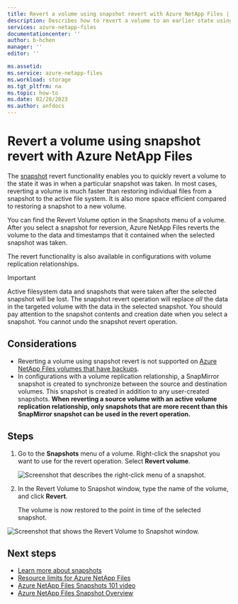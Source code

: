 ```yaml
---
title: Revert a volume using snapshot revert with Azure NetApp Files | Microsoft Docs
description: Describes how to revert a volume to an earlier state using Azure NetApp Files. 
services: azure-netapp-files
documentationcenter: ''
author: b-hchen
manager: ''
editor: ''

ms.assetid:
ms.service: azure-netapp-files
ms.workload: storage
ms.tgt_pltfrm: na
ms.topic: how-to
ms.date: 02/28/2023
ms.author: anfdocs
---
```


# Revert a volume using snapshot revert with Azure NetApp Files

The [snapshot](snapshots-introduction.md) revert functionality enables you to quickly revert a volume to the state it was in when a particular snapshot was taken. In most cases, reverting a volume is much faster than restoring individual files from a snapshot to the active file system. It is also more space efficient compared to restoring a snapshot to a new volume. 

You can find the Revert Volume option in the Snapshots menu of a volume. After you select a snapshot for reversion, Azure NetApp Files reverts the volume to the data and timestamps that it contained when the selected snapshot was taken. 

The revert functionality is also available in configurations with volume replication relationships.

> [!IMPORTANT]
> Active filesystem data and snapshots that were taken after the selected snapshot will be lost. The snapshot revert operation will replace *all* the data in the targeted volume with the data in the selected snapshot. You should pay attention to the snapshot contents and creation date when you select a snapshot. You cannot undo the snapshot revert operation.

## Considerations

* Reverting a volume using snapshot revert is not supported on [Azure NetApp Files volumes that have backups](backup-requirements-considerations.md). 
* In configurations with a volume replication relationship, a SnapMirror snapshot is created to synchronize between the source and destination volumes. This snapshot is created in addition to any user-created snapshots. **When reverting a source volume with an active volume replication relationship, only snapshots that are more recent than this SnapMirror snapshot can be used in the revert operation.** 

## Steps

1. Go to the **Snapshots** menu of a volume. Right-click the snapshot you want to use for the revert operation. Select **Revert volume**. 

    ![Screenshot that describes the right-click menu of a snapshot.](../media/azure-netapp-files/snapshot-right-click-menu.png) 

2. In the Revert Volume to Snapshot window, 
type the name of the volume, and click **Revert**.   

    The volume is now restored to the point in time of the selected snapshot.

![Screenshot that shows the Revert Volume to Snapshot window.](../media/azure-netapp-files/snapshot-revert-volume.png) 

## Next steps

* [Learn more about snapshots](snapshots-introduction.md)
* [Resource limits for Azure NetApp Files](azure-netapp-files-resource-limits.md)
* [Azure NetApp Files Snapshots 101 video](https://www.youtube.com/watch?v=uxbTXhtXCkw)
* [Azure NetApp Files Snapshot Overview](https://anfcommunity.com/2021/01/31/azure-netapp-files-snapshot-overview/)

